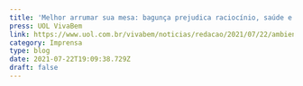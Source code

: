 ```yaml
---
title: 'Melhor arrumar sua mesa: bagunça prejudica raciocínio, saúde e relações'
press: UOL VivaBem
link: https://www.uol.com.br/vivabem/noticias/redacao/2021/07/22/ambiente-baguncado-consome-tempo-e-prejudica-raciocinio-saude-e-relacoes.htm
category: Imprensa
type: blog
date: 2021-07-22T19:09:38.729Z
draft: false
---
```

